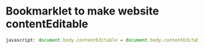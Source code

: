 # Bookmarklet to make website contentEditable

```js
javascript: document.body.contentEditable = document.body.contentEditable !== 'true'
```
